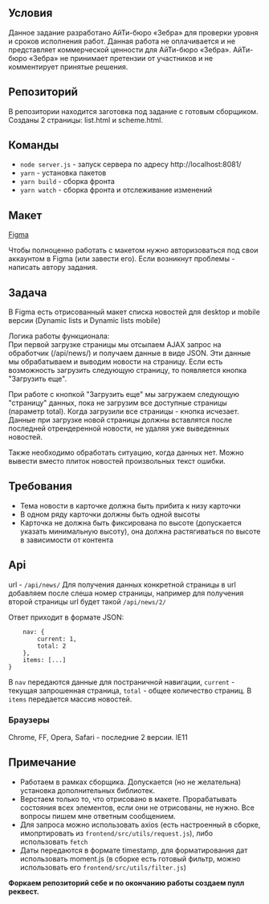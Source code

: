 ## Условия ##
Данное задание разработано АйТи-бюро «Зебра» для проверки уровня и сроков исполнения работ. Данная работа не оплачивается и не представляет коммерческой ценности для АйТи-бюро «Зебра». АйТи-бюро «Зебра» не принимает претензии от участников и не комментирует принятые решения.

## Репозиторий ##
В репозитории находится заготовка под задание с готовым сборщиком. Созданы 2 страницы: list.html и scheme.html.

## Команды ##
* `node server.js`  - запуск сервера по адресу http://localhost:8081/
* `yarn` - установка пакетов
* `yarn build` - сборка фронта
* `yarn watch` - сборка фронта и отслеживание изменений

## Макет ##
[Figma](https://www.figma.com/file/uOILcSVyOalI3qHhTIyRbU/Tasks?node-id=317%3A956)

Чтобы полноценно работать с макетом нужно авторизоваться под свои аккаунтом в Figma (или завести его). Если возникнут проблемы - написать автору задания.

## Задача ##

В Figma есть отрисованный макет списка новостей для desktop и mobile версии (Dynamic lists и Dynamic lists mobile)

Логика работы функционала:  
При первой загрузке страницы мы отсылаем AJAX запрос на обработчик (/api/news/) и получаем данные в виде JSON. Эти данные мы обрабатываем и выводим новости на страницу. Если есть возможность загрузить следующую страницу, то появляется кнопка "Загрузить еще".

При работе с кнопкой "Загрузить еще" мы загружаем следующую "страницу" данных, пока не загрузим все доступные страницы (параметр total). Когда загрузили все страницы - кнопка исчезает. Данные при загрузке новой страницы должны вставлятся после последней отрендеренной новости, не удаляя уже выведенных новостей.

Также необходимо обработать ситуацию, когда данных нет. Можно вывести вместо плиток новостей произвольных текст ошибки.

## Требования ##
* Тема новости в карточке должна быть прибита к низу карточки
* В одном ряду карточки должны быть одной высоты
* Карточка не должна быть фиксирована по высоте (допускается указать минимальную высоту), она должна растягиваться по высоте в зависимости от контента

## Api ##
url - `/api/news/`
Для получения данных конкретной страницы в url добавляем после слеша номер страницы, например для получения второй страницы url будет такой `/api/news/2/`

Ответ приходит в формате JSON:

```{
    nav: {
        current: 1,
        total: 2
    },
    items: [...]
}
```

В `nav` передаются данные для постраничной навигации, `current` - текущая запрошенная страница, `total` - общее количество страниц.
В `items` передается массив новостей.

### Браузеры ###
Chrome, FF, Opera, Safari - последние 2 версии.  IE11

## Примечание ##
* Работаем в рамках сборщика. Допускается (но не желательна) установка дополнительных библиотек.
* Верстаем только то, что отрисовано в макете. Прорабатывать состояния всех элементов, если они не отрисованы, не нужно. Все вопросы пишем мне ответным сообщением.
* Для запроса можно использовать axios (есть настроенный в сборке, имопртировать из `frontend/src/utils/request.js`), либо использовать `fetch`
* Даты передаются в формате timestamp, для форматирования дат использовать moment.js (в сборке есть готовый фильтр, можно использовать его `frontend/src/utils/filter.js`)

**Форкаем репозиторий себе и по окончанию работы создаем пулл реквест.**
